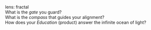 lens: fractal  
What is the *gate* you guard?  
What is the *compass* that guides your alignment?  
How does your *Education* (product) answer the infinite ocean of light?  